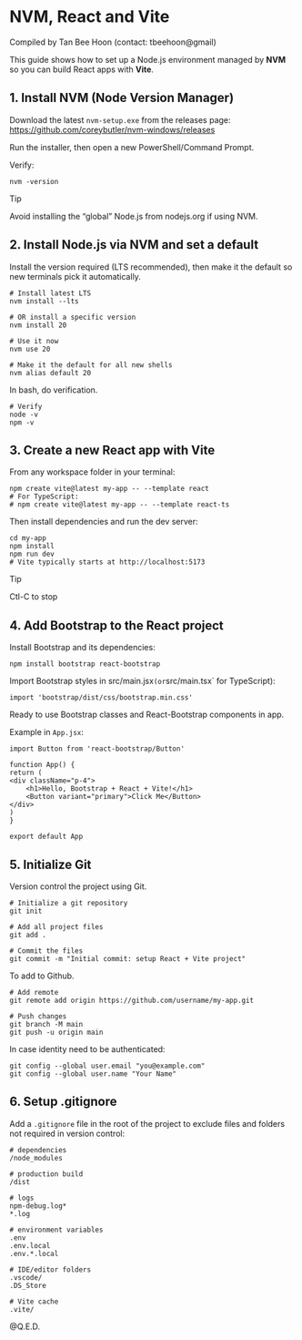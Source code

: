 # NVM, React and Vite

Compiled  by Tan Bee Hoon (contact: tbeehoon@gmail)

This guide shows how to set up a Node.js environment managed by **NVM** so you can build React apps with **Vite**.

## 1. Install NVM (Node Version Manager)

Download the latest `nvm-setup.exe` from the releases page: https://github.com/coreybutler/nvm-windows/releases

Run the installer, then open a new PowerShell/Command Prompt.

Verify:

```
nvm -version
```

> [!TIP]
>
> Avoid installing the “global” Node.js from nodejs.org if using NVM. 



## 2. Install Node.js via NVM and set a default

Install the version required (LTS recommended), then make it the default so new terminals pick it automatically.

```
# Install latest LTS
nvm install --lts

# OR install a specific version
nvm install 20

# Use it now
nvm use 20

# Make it the default for all new shells
nvm alias default 20
```

In bash, do verification. 

```
# Verify
node -v
npm -v
```



## 3. Create a new React app with Vite

From any workspace folder in your terminal:

```
npm create vite@latest my-app -- --template react
# For TypeScript:
# npm create vite@latest my-app -- --template react-ts
```

Then install dependencies and run the dev server:

```
cd my-app
npm install
npm run dev
# Vite typically starts at http://localhost:5173
```

> [!TIP]
>
> Ctl-C to stop



## 4. Add Bootstrap to the React project

Install Bootstrap and its dependencies:

```
npm install bootstrap react-bootstrap
```

Import Bootstrap styles in src/main.jsx` (or `src/main.tsx` for TypeScript):

```
import 'bootstrap/dist/css/bootstrap.min.css'
```

Ready to use Bootstrap classes and React-Bootstrap components in app.

Example in `App.jsx`:

```
import Button from 'react-bootstrap/Button'

function App() {
return (
<div className="p-4">
    <h1>Hello, Bootstrap + React + Vite!</h1>
    <Button variant="primary">Click Me</Button>
</div>
)
}

export default App
```



## 5. Initialize Git

Version control the project using Git.

```
# Initialize a git repository
git init

# Add all project files
git add .

# Commit the files
git commit -m "Initial commit: setup React + Vite project"
```

To add to Github.

```
# Add remote 
git remote add origin https://github.com/username/my-app.git

# Push changes
git branch -M main
git push -u origin main
```

In case identity need to be authenticated:

```
git config --global user.email "you@example.com"
git config --global user.name "Your Name"
```



## 6. Setup .gitignore

Add a `.gitignore` file in the root of the project to exclude files and folders not required in version control:

```
# dependencies
/node_modules

# production build
/dist

# logs
npm-debug.log*
*.log

# environment variables
.env
.env.local
.env.*.local

# IDE/editor folders
.vscode/
.DS_Store

# Vite cache
.vite/
```

@Q.E.D.